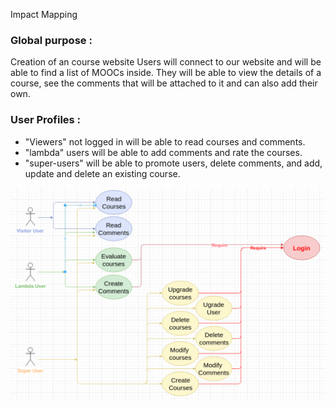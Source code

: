  Impact Mapping

### Global purpose :
Creation of an course website
Users will connect to our website and will be able to find a list of MOOCs inside. 
They will be able to view the details of a course, see the comments that will be attached to it and can also add their own.

### User Profiles :

- "Viewers" not logged in will be able to read courses and comments.
 - "lambda" users will be able to add comments and rate the courses.
 -  "super-users" will be able to promote users, delete comments, and add, update and delete an existing course.

![use case diagram](../src/use_case_diagram.png)
